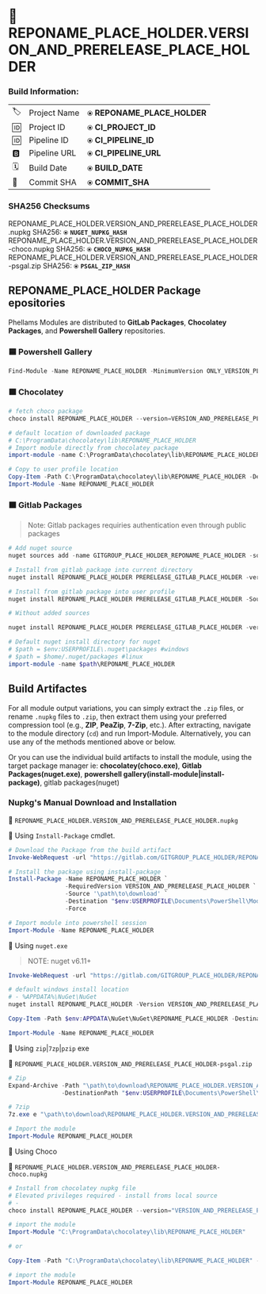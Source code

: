 # 🍹REPONAME_PLACE_HOLDER.VERSION_AND_PRERELEASE_PLACE_HOLDER


### **Build Information:**

||||
|-|-|-|
|🏷️ |  Project Name |`⦿` **REPONAME_PLACE_HOLDER**|
|🆔 | Project ID |`⦿` **CI_PROJECT_ID** |
|🆔 | Pipeline ID |`⦿` **CI_PIPELINE_ID** |
|🅱️ | Pipeline URL |`⦿` **CI_PIPELINE_URL** |
|🗓️ | Build Date |`⦿` **BUILD_DATE** |
|🔑 | Commit SHA |`⦿` **COMMIT_SHA** |


### **SHA256 Checksums**

REPONAME_PLACE_HOLDER.VERSION_AND_PRERELEASE_PLACE_HOLDER.nupkg SHA256: `⦿` **`NUGET_NUPKG_HASH`** \
REPONAME_PLACE_HOLDER.VERSION_AND_PRERELEASE_PLACE_HOLDER-choco.nupkg SHA256: `⦿` **`CHOCO_NUPKG_HASH`**
REPONAME_PLACE_HOLDER.VERSION_AND_PRERELEASE_PLACE_HOLDER-psgal.zip SHA256: `⦿` **`PSGAL_ZIP_HASH`**

## REPONAME_PLACE_HOLDER Package epositories 

Phellams Modules are distributed to **GitLab Packages**, **Chocolatey Packages**, and **Powershell Gallery** repositories.

### 🟦 **Powershell Gallery**

```powershell 
Find-Module -Name REPONAME_PLACE_HOLDER -MinimumVersion ONLY_VERSION_PLACE_HOLDER PRERELEASE_PSGAL_PLACE_HOLDER| Install-module | Import-Module
```
### 🟫 **Chocolatey**

```powershell
# fetch choco package
choco install REPONAME_PLACE_HOLDER --version=VERSION_AND_PRERELEASE_PLACE_HOLDER PRERELEASE_CHOCO_PLACE_HOLDER

# default location of downloaded package
# C:\ProgramData\chocolatey\lib\REPONAME_PLACE_HOLDER
# Import module directly from chocolatey package
import-module -name C:\ProgramData\chocolatey\lib\REPONAME_PLACE_HOLDER

# Copy to user profile location
Copy-Item -Path C:\ProgramData\chocolatey\lib\REPONAME_PLACE_HOLDER -Destination $env:USERPROFILE\Documents\PowerShell\Modules
Import-Module -Name REPONAME_PLACE_HOLDER
```

### 🟧 **Gitlab Packages**

> Note: Gitlab packages requiries authentication even through public packages

```powershell
# Add nuget source
nuget sources add -name GITGROUP_PLACE_HOLDER_REPONAME_PLACE_HOLDER -source https://gitlab.com/api/v4/projects/CI_PROJECT_ID/packages/nuget/index.json

# Install from gitlab package into current directory
nuget install REPONAME_PLACE_HOLDER PRERELEASE_GITLAB_PLACE_HOLDER -version VERSION_AND_PRERELEASE_PLACE_HOLDER-Source GITGROUP_PLACE_HOLDER_REPONAME_PLACE_HOLDER

# Install from gitlab package into user profile
nuget install REPONAME_PLACE_HOLDER PRERELEASE_GITLAB_PLACE_HOLDER -Source gitlab-fastfsc PRERELEASE_GITLAB_PLACE_HOLDER -OutputDirectory $env:USERPROFILE/documents/powershell

# Without added sources

nuget install REPONAME_PLACE_HOLDER PRERELEASE_GITLAB_PLACE_HOLDER -version VERSION_AND_PRERELEASE_PLACE_HOLDER -source https://gitlab.com/api/v4/projects/CI_PROJECT_ID/packages/nuget/index.json -OutputDirectory $env:USERPROFILE/documents/powershell

# Default nuget install directory for nuget
# $path = $env:USERPROFILE\.nuget\packages #windows
# $path = $home/.nuget/packages #linux
import-module -name $path\REPONAME_PLACE_HOLDER
```

## Build Artifactes

For all module output variations, you can simply extract the `.zip` files, or rename `.nupkg` files to `.zip`, then extract them using your preferred compression tool (e.g., **ZIP**, **PeaZip**, **7-Zip**, etc.). After extracting, navigate to the module directory (`cd`) and run Import-Module. Alternatively, you can use any of the methods mentioned above or below.

Or you can use the individual build artifacts to install the module, using the target package manager ie: **chocolatey(choco.exe)**, **Gitlab Packages(nuget.exe)**, **powershell gallery(install-module|install-package)**, gitlab packages(nuget)

### Nupkg's Manual Download and Installation

🚪 `REPONAME_PLACE_HOLDER.VERSION_AND_PRERELEASE_PLACE_HOLDER.nupkg`

🔹 Using `Install-Package` cmdlet.

```powershell
# Download the Package from the build artifact
Invoke-WebRequest -url "https://gitlab.com/GITGROUP_PLACE_HOLDER/REPONAME_PLACE_HOLDER/-/jobs/$($ENV:CI_JOB_ID)/artifacts/raw/dist/psgal/REPONAME_PLACE_HOLDER.VERSION_AND_PRERELEASE_PLACE_HOLDER.nupkg"

# Install the package using install-package
Install-Package -Name REPONAME_PLACE_HOLDER `
                -RequiredVersion VERSION_AND_PRERELEASE_PLACE_HOLDER `
                -Source '\path\to\download' `
                -Destination "$env:USERPROFILE\Documents\PowerShell\Modules\REPONAME_PLACE_HOLDER" `
                -Force

# Import module into powershell session
Import-Module -Name REPONAME_PLACE_HOLDER
``` 

🔹 Using `nuget.exe` 
> NOTE: nuget v6.11+

```powershell
Invoke-WebRequest -url "https://gitlab.com/GITGROUP_PLACE_HOLDER/REPONAME_PLACE_HOLDER/-/jobs/$($ENV:CI_JOB_ID)/artifacts/raw/dist/nuget/REPONAME_PLACE_HOLDER.VERSION_AND_PRERELEASE_PLACE_HOLDER.nupkg" -OutFile "\path\to\download\REPONAME_PLACE_HOLDER.VERSION_AND_PRERELEASE_PLACE_HOLDER.nupkg"

# default windows install location
# - %APPDATA%\NuGet\NuGet
nuget install REPONAME_PLACE_HOLDER -Version VERSION_AND_PRERELEASE_PLACE_HOLDER

Copy-Item -Path $env:APPDATA\NuGet\NuGet\REPONAME_PLACE_HOLDER -Destination $env:USERPROFILE\Documents\PowerShell\Modules

Import-Module -Name REPONAME_PLACE_HOLDER
```


🔹 Using `zip`|`7zp`|`pzip` exe

🚪 `REPONAME_PLACE_HOLDER.VERSION_AND_PRERELEASE_PLACE_HOLDER-psgal.zip`

```powershell
# Zip
Expand-Archive -Path "\path\to\download\REPONAME_PLACE_HOLDER.VERSION_AND_PRERELEASE_PLACE_HOLDER.nupkg" `
               -DestinationPath "$env:USERPROFILE\Documents\PowerShell\Modules\REPONAME_PLACE_HOLDER"

# 7zip
7z.exe e "\path\to\download\REPONAME_PLACE_HOLDER.VERSION_AND_PRERELEASE_PLACE_HOLDER.nupkg" -o$env:USERPROFILE\Documents\PowerShell\Modules\REPONAME_PLACE_HOLDER

# Import the module
Import-Module REPONAME_PLACE_HOLDER
```

🔹 Using Choco

🚪 `REPONAME_PLACE_HOLDER.VERSION_AND_PRERELEASE_PLACE_HOLDER-choco.nupkg`

```powershell
# Install from chocolatey nupkg file
# Elevated privileges required - install froms local source
# -
choco install REPONAME_PLACE_HOLDER --version="VERSION_AND_PRERELEASE_PLACE_HOLDER" --source="/download/path/to/REPONAME_PLACE_HOLDER.VERSION_AND_PRERELEASE_PLACE_HOLDER.nupkg" PRERELEASE_CHOCO_PLACE_HOLDER

# import the module
Import-Module "C:\ProgramData\chocolatey\lib\REPONAME_PLACE_HOLDER"

# or

Copy-Item -Path "C:\ProgramData\chocolatey\lib\REPONAME_PLACE_HOLDER" -Destination $env:USERPROFILE\Documents\PowerShell\Modules\REPONAME_PLACE_HOLDER

# import the module
Import-Module REPONAME_PLACE_HOLDER
```